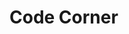 <html>
  <head>
    <meta charset="utf-8">
  </head>
  <body lang="en">
    <h1 id="titlepage1-html"> Code Corner </h1>
  </body>
</html>
